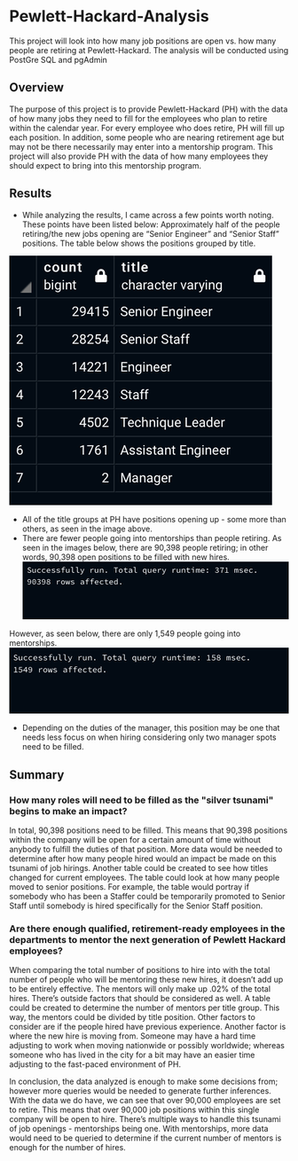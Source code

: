 # Pewlett-Hackard-Analysis
This project will look into how many job positions are open vs. how many people are retiring at Pewlett-Hackard. The analysis will be conducted using PostGre SQL and pgAdmin

## Overview
The purpose of this project is to provide Pewlett-Hackard (PH) with the data of how many jobs they need to fill for the employees who plan to retire within the calendar year. For every employee who does retire, PH will fill up each position. In addition, some people who are nearing retirement age but may not be there necessarily may enter into a mentorship program. This project will also provide PH with the data of how many employees they should expect to bring into this mentorship program. 

## Results
* While analyzing the results, I came across a few points worth noting. These points have been listed below:
Approximately half of the people retiring/the new jobs opening are “Senior Engineer” and “Senior Staff” positions. The table below shows the positions grouped by title.

![titles table - PH](https://github.com/shireenkahlon/Pewlett-Hackard-Analysis/blob/main/titles%20table%20-%20PH%20challenge.png)
* All of the title groups at PH have positions opening up - some more than others, as seen in the image above.
* There are fewer people going into mentorships than people retiring. As seen in the images below, there are 90,398 people retiring; in other words, 90,398 open positions to be filled with new hires.
![open hiring positions - PH](https://github.com/shireenkahlon/Pewlett-Hackard-Analysis/blob/main/open%20hiring%20positions%20PH.png)

However, as seen below, there are only 1,549 people going into mentorships. 
![mentorship positions - PH](https://github.com/shireenkahlon/Pewlett-Hackard-Analysis/blob/main/mentorship%20positions%20PH.png)
* Depending on the duties of the manager, this position may be one that needs less focus on when hiring considering only two manager spots need to be filled. 

## Summary
### How many roles will need to be filled as the "silver tsunami" begins to make an impact?
In total, 90,398 positions need to be filled. This means that 90,398 positions within the company will be open for a certain amount of time without anybody to fulfill the duties of that position. More data would be needed to determine after how many people hired would an impact be made on this tsunami of job hirings. Another table could be created to see how titles changed for current employees. The table could look at how many people moved to senior positions. For example, the table would portray if somebody who has been a Staffer could be temporarily promoted to Senior Staff until somebody is hired specifically for the Senior Staff position. 

### Are there enough qualified, retirement-ready employees in the departments to mentor the next generation of Pewlett Hackard employees?
When comparing the total number of positions to hire into with the total number of people who will be mentoring these new hires, it doesn’t add up to be entirely effective. The mentors will only make up .02% of the total hires. There’s outside factors that should be considered as well. A table could be created to determine the number of mentors per title group. This way, the mentors could be divided by title position. Other factors to consider are if the people hired have previous experience. Another factor is where the new hire is moving from. Someone may have a hard time adjusting to work when moving nationwide or possibly worldwide; whereas someone who has lived in the city for a bit may have an easier time adjusting to the fast-paced environment of PH.

In conclusion, the data analyzed is enough to make some decisions from; however more queries would be needed to generate further inferences. With the data we do have, we can see that over 90,000 employees are set to retire. This means that over 90,000 job positions within this single company will be open to hire. There’s multiple ways to handle this tsunami of job openings - mentorships being one. With mentorships, more data would need to be queried to determine if the current number of mentors is enough for the number of hires.  
